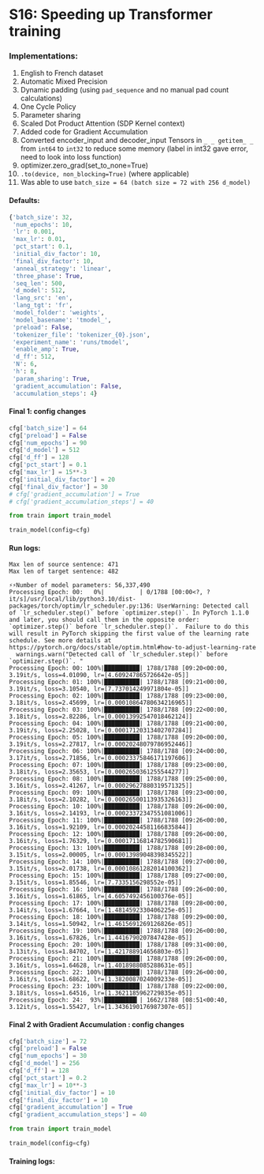# S16: Speeding up Transformer training

### Implementations:

1. English to French dataset
2. Automatic Mixed Precision
3. Dynamic padding (using `pad_sequence` and no manual pad count calculations)
4. One Cycle Policy
5. Parameter sharing
6. Scaled Dot Product Attention (SDP Kernel context)
7. Added code for Gradient Accumulation
8. Converted encoder_input and decoder_input Tensors in `_ _ getitem_ _` from `int64` to `int32` to reduce some memory (label in int32 gave error, need to look into loss function)
9. optimizer.zero_grad(set_to_none=True)
10. `.to(device, non_blocking=True)` (where applicable)
11. Was able to use `batch_size = 64 (batch size = 72 with 256 d_model)`

#### Defaults:

```python
{'batch_size': 32,
 'num_epochs': 10,
 'lr': 0.001,
 'max_lr': 0.01,
 'pct_start': 0.1,
 'initial_div_factor': 10,
 'final_div_factor': 10,
 'anneal_strategy': 'linear',
 'three_phase': True,
 'seq_len': 500,
 'd_model': 512,
 'lang_src': 'en',
 'lang_tgt': 'fr',
 'model_folder': 'weights',
 'model_basename': 'tmodel_',
 'preload': False,
 'tokenizer_file': 'tokenizer_{0}.json',
 'experiment_name': 'runs/tmodel',
 'enable_amp': True,
 'd_ff': 512,
 'N': 6,
 'h': 8,
 'param_sharing': True,
 'gradient_accumulation': False,
 'accumulation_steps': 4}
```



#### Final 1: config changes

```python
cfg['batch_size'] = 64
cfg['preload'] = False
cfg['num_epochs'] = 90
cfg['d_model'] = 512
cfg['d_ff'] = 128
cfg['pct_start'] = 0.1
cfg['max_lr'] = 15**-3
cfg['initial_div_factor'] = 20
cfg['final_div_factor'] = 30
# cfg['gradient_accumulation'] = True
# cfg['gradient_accumulation_steps'] = 40

from train import train_model

train_model(config=cfg)
```



#### Run logs:

```
Max len of source sentence: 471
Max len of target sentence: 482

⚡️⚡️Number of model parameters: 56,337,490
Processing Epoch: 00:   0%|          | 0/1788 [00:00<?, ?it/s]/usr/local/lib/python3.10/dist-packages/torch/optim/lr_scheduler.py:136: UserWarning: Detected call of `lr_scheduler.step()` before `optimizer.step()`. In PyTorch 1.1.0 and later, you should call them in the opposite order: `optimizer.step()` before `lr_scheduler.step()`.  Failure to do this will result in PyTorch skipping the first value of the learning rate schedule. See more details at https://pytorch.org/docs/stable/optim.html#how-to-adjust-learning-rate
  warnings.warn("Detected call of `lr_scheduler.step()` before `optimizer.step()`. "
Processing Epoch: 00: 100%|██████████| 1788/1788 [09:20<00:00,  3.19it/s, loss=4.01090, lr=[4.609247865726642e-05]]
Processing Epoch: 01: 100%|██████████| 1788/1788 [09:21<00:00,  3.19it/s, loss=3.10540, lr=[7.737014249971804e-05]]
Processing Epoch: 02: 100%|██████████| 1788/1788 [09:23<00:00,  3.18it/s, loss=2.45699, lr=[0.00010864780634216965]]
Processing Epoch: 03: 100%|██████████| 1788/1788 [09:22<00:00,  3.18it/s, loss=2.82286, lr=[0.00013992547018462124]]
Processing Epoch: 04: 100%|██████████| 1788/1788 [09:21<00:00,  3.19it/s, loss=2.25028, lr=[0.00017120313402707284]]
Processing Epoch: 05: 100%|██████████| 1788/1788 [09:20<00:00,  3.19it/s, loss=2.27817, lr=[0.00020248079786952446]]
Processing Epoch: 06: 100%|██████████| 1788/1788 [09:24<00:00,  3.17it/s, loss=2.71856, lr=[0.00023375846171197606]]
Processing Epoch: 07: 100%|██████████| 1788/1788 [09:23<00:00,  3.18it/s, loss=2.35653, lr=[0.0002650361255544277]]
Processing Epoch: 08: 100%|██████████| 1788/1788 [09:25<00:00,  3.16it/s, loss=2.41267, lr=[0.00029627880319571325]]
Processing Epoch: 09: 100%|██████████| 1788/1788 [09:23<00:00,  3.18it/s, loss=2.10282, lr=[0.00026500113935326163]]
Processing Epoch: 10: 100%|██████████| 1788/1788 [09:26<00:00,  3.16it/s, loss=2.14193, lr=[0.00023372347551081006]]
Processing Epoch: 11: 100%|██████████| 1788/1788 [09:26<00:00,  3.16it/s, loss=1.92109, lr=[0.00020244581166835844]]
Processing Epoch: 12: 100%|██████████| 1788/1788 [09:26<00:00,  3.16it/s, loss=1.76329, lr=[0.00017116814782590681]]
Processing Epoch: 13: 100%|██████████| 1788/1788 [09:28<00:00,  3.15it/s, loss=2.00005, lr=[0.00013989048398345522]]
Processing Epoch: 14: 100%|██████████| 1788/1788 [09:27<00:00,  3.15it/s, loss=2.01738, lr=[0.00010861282014100362]]
Processing Epoch: 15: 100%|██████████| 1788/1788 [09:27<00:00,  3.15it/s, loss=1.85546, lr=[7.7335156298552e-05]]
Processing Epoch: 16: 100%|██████████| 1788/1788 [09:26<00:00,  3.16it/s, loss=1.61865, lr=[4.6057492456100376e-05]]
Processing Epoch: 17: 100%|██████████| 1788/1788 [09:28<00:00,  3.14it/s, loss=1.67664, lr=[1.4814592330406225e-05]]
Processing Epoch: 18: 100%|██████████| 1788/1788 [09:29<00:00,  3.14it/s, loss=1.50942, lr=[1.4615691269126826e-05]]
Processing Epoch: 19: 100%|██████████| 1788/1788 [09:26<00:00,  3.16it/s, loss=1.67826, lr=[1.4416790207847428e-05]]
Processing Epoch: 20: 100%|██████████| 1788/1788 [09:31<00:00,  3.13it/s, loss=1.84702, lr=[1.421788914656803e-05]]
Processing Epoch: 21: 100%|██████████| 1788/1788 [09:26<00:00,  3.16it/s, loss=1.64628, lr=[1.4018988085288631e-05]]
Processing Epoch: 22: 100%|██████████| 1788/1788 [09:26<00:00,  3.16it/s, loss=1.68622, lr=[1.3820087024009233e-05]]
Processing Epoch: 23: 100%|██████████| 1788/1788 [09:22<00:00,  3.18it/s, loss=1.64516, lr=[1.3621185962729835e-05]]
Processing Epoch: 24:  93%|█████████▎| 1662/1788 [08:51<00:40,  3.12it/s, loss=1.55427, lr=[1.3436190176987307e-05]]
```



#### Final 2 with Gradient Accumulation : config changes

```python
cfg['batch_size'] = 72
cfg['preload'] = False
cfg['num_epochs'] = 30
cfg['d_model'] = 256
cfg['d_ff'] = 128
cfg['pct_start'] = 0.2
cfg['max_lr'] = 10**-3
cfg['initial_div_factor'] = 10
cfg['final_div_factor'] = 10
cfg['gradient_accumulation'] = True
cfg['gradient_accumulation_steps'] = 40

from train import train_model

train_model(config=cfg)
```



#### Training logs:

```

```

